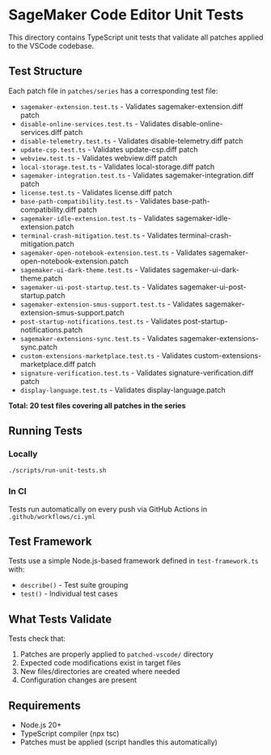 # SageMaker Code Editor Unit Tests

This directory contains TypeScript unit tests that validate all patches applied to the VSCode codebase.

## Test Structure

Each patch file in `patches/series` has a corresponding test file:

- `sagemaker-extension.test.ts` - Validates sagemaker-extension.diff patch
- `disable-online-services.test.ts` - Validates disable-online-services.diff patch
- `disable-telemetry.test.ts` - Validates disable-telemetry.diff patch
- `update-csp.test.ts` - Validates update-csp.diff patch
- `webview.test.ts` - Validates webview.diff patch
- `local-storage.test.ts` - Validates local-storage.diff patch
- `sagemaker-integration.test.ts` - Validates sagemaker-integration.diff patch
- `license.test.ts` - Validates license.diff patch
- `base-path-compatibility.test.ts` - Validates base-path-compatibility.diff patch
- `sagemaker-idle-extension.test.ts` - Validates sagemaker-idle-extension.patch
- `terminal-crash-mitigation.test.ts` - Validates terminal-crash-mitigation.patch
- `sagemaker-open-notebook-extension.test.ts` - Validates sagemaker-open-notebook-extension.patch
- `sagemaker-ui-dark-theme.test.ts` - Validates sagemaker-ui-dark-theme.patch
- `sagemaker-ui-post-startup.test.ts` - Validates sagemaker-ui-post-startup.patch
- `sagemaker-extension-smus-support.test.ts` - Validates sagemaker-extension-smus-support.patch
- `post-startup-notifications.test.ts` - Validates post-startup-notifications.patch
- `sagemaker-extensions-sync.test.ts` - Validates sagemaker-extensions-sync.patch
- `custom-extensions-marketplace.test.ts` - Validates custom-extensions-marketplace.diff patch
- `signature-verification.test.ts` - Validates signature-verification.diff patch
- `display-language.test.ts` - Validates display-language.patch

**Total: 20 test files covering all patches in the series**

## Running Tests

### Locally
```bash
./scripts/run-unit-tests.sh
```

### In CI
Tests run automatically on every push via GitHub Actions in `.github/workflows/ci.yml`

## Test Framework

Tests use a simple Node.js-based framework defined in `test-framework.ts` with:
- `describe()` - Test suite grouping
- `test()` - Individual test cases

## What Tests Validate

Tests check that:
1. Patches are properly applied to `patched-vscode/` directory
2. Expected code modifications exist in target files
3. New files/directories are created where needed
4. Configuration changes are present

## Requirements

- Node.js 20+
- TypeScript compiler (npx tsc)
- Patches must be applied (script handles this automatically)
